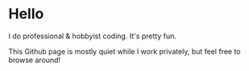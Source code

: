 # Hello
I do professional & hobbyist coding. It's pretty fun.

This Github page is mostly quiet while I work privately, but feel free to browse around!

